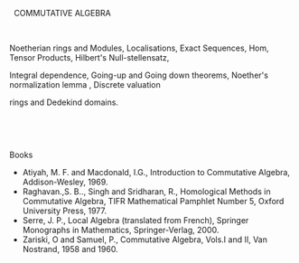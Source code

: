 ---
---
 
COMMUTATIVE ALGEBRA
 

   


  Noetherian rings and Modules, Localisations, Exact Sequences, Hom, Tensor
  Products, Hilbert's Null-stellensatz,


  Integral dependence, Going-up and Going down theorems, Noether's
  normalization lemma , Discrete valuation


  rings and Dedekind domains.


   


   

Books

* Atiyah, M. F. and Macdonald, I.G., Introduction to Commutative Algebra,
  Addison-Wesley, 1969.
* Raghavan.,S. B.., Singh and Sridharan, R., Homological Methods in Commutative
  Algebra, TIFR Mathematical Pamphlet Number 5, Oxford University Press, 1977.
* Serre, J. P., Local Algebra (translated from French), Springer Monographs in
  Mathematics, Springer-Verlag, 2000.
* Zariski, O and Samuel, P., Commutative Algebra, Vols.I and II, Van Nostrand,
  1958 and 1960.

